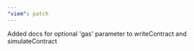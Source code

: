```yaml
---
"viem": patch
---
```


Added docs for optional 'gas' parameter to writeContract and simulateContract
